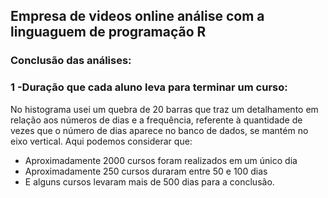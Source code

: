 ## Empresa de videos online análise com a linguaguem de programação R 

### Conclusão das análises:


 ###  1 -Duração que cada aluno leva para terminar um curso:
 
No histograma usei um quebra de 20 barras que traz um detalhamento em relação aos números de dias e a frequência, referente à quantidade de vezes que o número de dias aparece no banco de dados, se mantém no eixo vertical. Aqui podemos considerar que:

- Aproximadamente 2000 cursos foram  realizados em um único dia
- Aproximadamente  250 cursos duraram entre 50 e 100 dias
 - E alguns cursos levaram mais de 500 dias para a conclusão.
